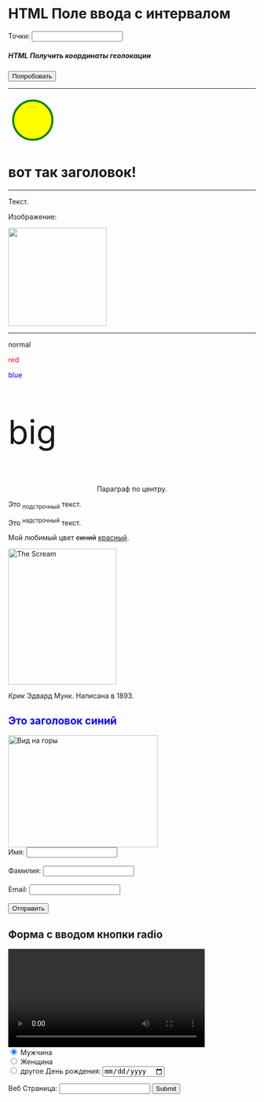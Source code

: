 
<!DOCTYPE HTML>
<html>

<body>
  <h1>HTML Поле ввода с интервалом</h1>

<form>
  <label for="points">Точки:</label>
  <input type="number" id="points" name="points" step="3">
</form>
  
<h5>HTML Получить координаты геолокации</h5>

<button onclick="getLocation()">Попробовать</button>

<p id="demo"></p>

<script>
var x = document.getElementById("demo");

function getLocation() {
    if (navigator.geolocation) {
        navigator.geolocation.getCurrentPosition(showPosition);
    } else { 
        x.innerHTML = "Браузер не поддерживает геолокацию.";
    }
}

function showPosition(position) {
    x.innerHTML = "Широта: " + position.coords.latitude + 
    "<br>Долгота: " + position.coords.longitude;
}
</script>
  <hr>
  <svg width="100" height="100">
  <circle cx="50" cy="50" r="40"
  stroke="green" stroke-width="4" fill="yellow" />
Извините, Ваш браузер не поддерживает встроенный SVG.
</svg>
  <h1>вот так заголовок!</h1>
  <hr>
  <p>Текст.</p>
  <p>Изображение:</p>
  <img src=".jpg" width="200" height="200">
  <hr>
  <p>normal</p>
  <p style="color:red;">red</p>
  <p style="color:blue;">blue</p>
  <p style="font-size:67px;">big</p>
  <p style="text-align:center;">Параграф по центру.</p>
  <p>Это <sub>подстрочный</sub> текст.</p>
  <p>Это <sup>надстрочный</sup> текст.</p>
  <p>Мой любимый цвет <del>синий</del> <ins>красный</ins>.</p>
  <img src=".jpg" width="220" height="277" alt="The Scream">
  <p><cite>Крик</cite> Эдвард Мунк. Написана в 1893.</p>
  <!-- Это комментарий -->
  <h2 style="color:blue;">Это заголовок синий</h2>
  <img src="pic_mountain.jpg" alt="Вид на горы" style="width:304px;height:228px;">
  
  <title>JavaScript в script | Редактор HTML | schoolsw3.com</title>
  <script>
  function myFunction() {
    document.getElementById("demo").innerHTML = "Привет JavaScript!";
  }
  </script>
  <form action="/action_page.php" autocomplete="on">
  <label for="fname">Имя:</label>
  <input type="text" id="fname" name="fname"><br><br>
  <label for="lname">Фамилия:</label>
  <input type="text" id="lname" name="lname"><br><br>
  <label for="email">Email:</label>
  <input type="email" id="email" name="email" autocomplete="off"><br><br>
  <input type="submit" value="Отправить">
</form>
  <h2>Форма с вводом кнопки radio</h2>
<video width="400" controls>
  <source src="mov_bbb.mp4" type="video/mp4">
  <source src="mov_bbb.ogg" type="video/ogg">
  Ваш браузер не поддерживает HTML5 видео.
</video>
<form>
  <input type="radio" name="gender" value="male" checked> Мужчина<br>
  <input type="radio" name="gender" value="female"> Женщина<br>
  <input type="radio" name="gender" value="other"> другое
  <form>
  <label for="birthday">День рождения:</label>
  <input type="date" id="birthday" name="birthday">
</form>
<form action="/action_page.php">
  Веб Страница: <input type="url" list="url_list" name="link">
  <datalist id="url_list">
    <option label="SchoolsW3" value="https://schoolsw3.com">
    <option label="Google" value="http://www.google.com">
    <option label="Microsoft" value="http://www.microsoft.com">
  </datalist>
  <input type="submit">
</form>
</body>

</html>
